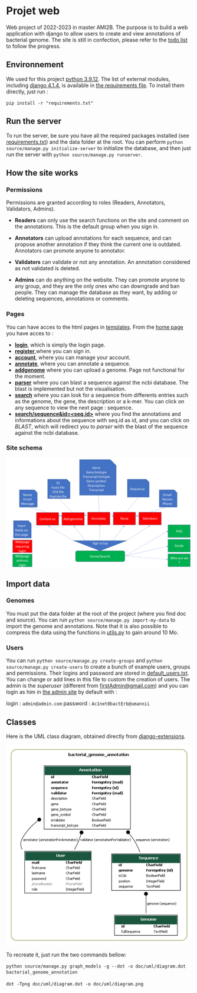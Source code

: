 # Projet web

Web project of 2022-2023 in master AMI2B. The purpose is to build a web application with django to allow users to create and view annotations of bacterial genome. The site is still in confection, please refer to the [todo list](TODO.md) to follow the progress.

## Environnement

We used for this project [python 3.9.12](https://www.python.org/downloads/release/python-3912/). The list of external modules, including [django 4.1.4](https://www.djangoproject.com), is available in [the requirements file](requirements.txt). To install them directly, just run : 
```
pip install -r "requirements.txt"
```

## Run the server

To run the server, be sure you have all the required packages installed (see [requirements.txt](requirements.txt)) and the data folder at the root. You can perform `python source/manage.py initialize-server` to initialize the database, and then just run the server with `python source/manage.py runserver`.

## How the site works

### Permissions

Permissions are granted according to roles (Readers, Annotators, Validators, Admins).

- **Readers** can only use the search functions on the site and comment on the annotations. This is the default group when you sign in.

- **Annotators** can upload annotations for each sequence, and can propose another annotation if they think the current one is outdated. Annotators can promote anyone to annotator.

- **Validators** can validate or not any annotation. An annotation considered as not validated is deleted.

- **Admins** can do anything on the website. They can promote anyone to any group, and they are the only ones who can downgrade and ban people. They can manage the database as they want, by adding or deleting sequences, annotations or comments.

### Pages

You can have acces to the html pages in [templates](source/bacterial_genome_annotation/templates/). From the [home page](source/bacterial_genome_annotation/templates/bacterial_genome_annotation/Base.html) you have acces to :

- [**login**](source/bacterial_genome_annotation/templates/registration/login.html), which is simply the login page.
- [**register**](source/bacterial_genome_annotation/templates/registration/signup.html),where you can sign in.
- [**account**](source/bacterial_genome_annotation/templates/bacterial_genome_annotation/Account.html), where you can manage your account.
- [**annotate**](source/bacterial_genome_annotation/templates/bacterial_genome_annotation/annoter.html), where you can annotate a sequence. 
- [**addgenome**](source/bacterial_genome_annotation/templates/bacterial_genome_annotation/AddGenome.html) where you can upload a genome. Page not functional for the moment.
- [**parser**](source/bacterial_genome_annotation/templates/bacterial_genome_annotation/Parser.html) where you can blast a sequence against the ncbi database. The blast is implemented but not the visualisation.
- [**search**](source/bacterial_genome_annotation/templates/bacterial_genome_annotation/search.html) where you can look for a sequence from differents entries such as the genome, the gene, the description or a k-mer. You can click on any sequence to view the next page : sequence.
- [**search/sequence&id=<seq.id>**](source/bacterial_genome_annotation/templates/bacterial_genome_annotation/sequence.html) where you find the annotations and informations about the sequence with seq.id as id, and you can click on *BLAST*, which will redirect you to *parser* with the blast of the sequence against the ncbi database.

### Site schema

![site schema](source/bacterial_genome_annotation/static/bacterial_genome_annotation/schema_web.png "UML Class Diagram")

## Import data

### Genomes

You must put the data folder at the root of the project (where you find doc and source). You can run `python source/manage.py import-my-data` to import the genome and annotations.
Note that it is also possible to compress the data using the functions in [utils.py](source/bacterial_genome_annotation/utils.py) to gain around 10 Mo.

### Users

You can run `python source/manage.py create-groups` and `python source/manage.py create-users` to create a bunch of example users, groups and permissions. Their logins and password are stored in [default_users.txt](source/bacterial_genome_annotation/assets/default_users.txt). You can change or add lines in this file to custom the creation of users. The admin is the *superuser* (different from firstAdmin@gmail.com) and you can login as him in [the admin site](http://127.0.0.1:8000/admin) by default with :

login :     `admin@admin.com`
password :  `Ac1net0bactErb@umannii`

## Classes

Here is the UML class diagram, obtained directly from [django-extensions](https://django-extensions.readthedocs.io/en/latest/graph_models.html?highlight=graph).

![diagram image](source/bacterial_genome_annotation/static/bacterial_genome_annotation/diagram.png "UML Class Diagram")

To recreate it, just run the two commands bellow:

```
python source/manage.py graph_models -g --dot -o doc/uml/diagram.dot bacterial_genome_annotation

dot -Tpng doc/uml/diagram.dot -o doc/uml/diagram.png
```
